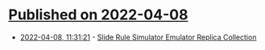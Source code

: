 # [Published on 2022-04-08](index.md)

* [2022-04-08, 11:31:21](https://news.ycombinator.com/item?id=30955676) - [Slide Rule Simulator Emulator Replica Collection](https://www.sliderules.org/)
